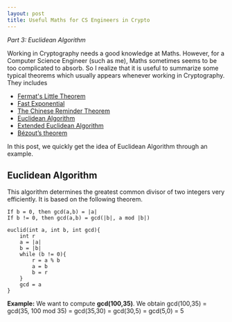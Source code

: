 ```yaml
---
layout: post
title: Useful Maths for CS Engineers in Crypto
---
```


*Part 3: Euclidean Algorithm*

Working in Cryptography needs a good knowledge at Maths. However, for a Computer Science Engineer (such as me), Maths sometimes seems to be too complicated to absorb. So I realize that it is useful to summarize some typical theorems which usually appears whenever working in Cryptography. They includes

+ [Fermat's Little Theorem](https://nvietsang.github.io/Useful-Maths-for-CS-Engineers-in-Crypto)
+ [Fast Exponential](https://nvietsang.github.io/Fast-Exponential)
+ [The Chinese Reminder Theorem](https://nvietsang.github.io/Chinese-Reminder-Theorem)
+ [Euclidean Algorithm](https://nvietsang.github.io/Euclidean-Algorithm)
+ [Extended Euclidean Algorithm](https://nvietsang.github.io/Extended-Euclidean-Algorithm)
+ [Bézout’s theorem](https://nvietsang.github.io/Extended-Euclidean-Algorithm)

In this post, we quickly get the idea of Euclidean Algorithm through an example.

## Euclidean Algorithm
This algorithm determines the greatest common divisor of two integers very efficiently. It is based on the following theorem.

```
If b = 0, then gcd(a,b) = |a|
If b != 0, then gcd(a,b) = gcd(|b|, a mod |b|)

euclid(int a, int b, int gcd){
    int r
    a = |a|
    b = |b|
    while (b != 0){
        r = a % b
        a = b
        b = r
    }
    gcd = a
}
```

**Example:** We want to compute **gcd(100,35)**. 
We obtain gcd(100,35) = gcd(35, 100 mod 35) = gcd(35,30) = gcd(30,5) = gcd(5,0) = 5
